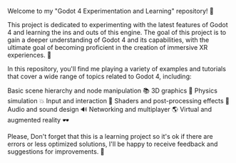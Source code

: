 Welcome to my "Godot 4 Experimentation and Learning" repository! 🚀

This project is dedicated to experimenting with the latest features of Godot 4 and learning the ins and outs of this engine.
The goal of this project is to gain a deeper understanding of Godot 4 and its capabilities, with the ultimate goal of becoming proficient in the creation of immersive XR experiences. 🤖

In this repository, you'll find me playing a variety of examples and tutorials that cover a wide range of topics related to Godot 4, including:

Basic scene hierarchy and node manipulation 📚
3D graphics 🎨
Physics simulation 💥
Input and interaction 👀
Shaders and post-processing effects 🌅
Audio and sound design 🔊
Networking and multiplayer 🌎
Virtual and augmented reality 🕶️

Please, Don't forget that this is a learning project so it's ok if there are errors or less optimized solutions, I'll be happy to receive feedback and suggestions for improvements. 🤝
